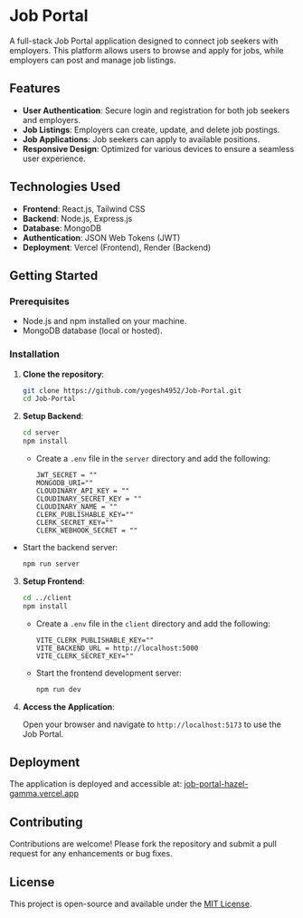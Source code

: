 # Job Portal

A full-stack Job Portal application designed to connect job seekers with employers. This platform allows users to browse and apply for jobs, while employers can post and manage job listings.

## Features

- **User Authentication**: Secure login and registration for both job seekers and employers.
- **Job Listings**: Employers can create, update, and delete job postings.
- **Job Applications**: Job seekers can apply to available positions.
- **Responsive Design**: Optimized for various devices to ensure a seamless user experience.

## Technologies Used

- **Frontend**: React.js, Tailwind CSS
- **Backend**: Node.js, Express.js
- **Database**: MongoDB
- **Authentication**: JSON Web Tokens (JWT)
- **Deployment**: Vercel (Frontend), Render (Backend)

## Getting Started

### Prerequisites

- Node.js and npm installed on your machine.
- MongoDB database (local or hosted).

### Installation

1. **Clone the repository**:

   ```bash
   git clone https://github.com/yogesh4952/Job-Portal.git
   cd Job-Portal
   ```

2. **Setup Backend**:

   ```bash
   cd server
   npm install
   ```

   - Create a `.env` file in the `server` directory and add the following:

     ```env
     JWT_SECRET = ""
     MONGODB_URI=""
     CLOUDINARY_API_KEY = ""
     CLOUDINARY_SECRET_KEY = ""
     CLOUDINARY_NAME = ""
     CLERK_PUBLISHABLE_KEY=""
     CLERK_SECRET_KEY=""
     CLERK_WEBHOOK_SECRET = ""

     ```

- Start the backend server:

  ```bash
  npm run server
  ```

3. **Setup Frontend**:

   ```bash
   cd ../client
   npm install
   ```

   - Create a `.env` file in the `client` directory and add the following:

     ```env
     VITE_CLERK_PUBLISHABLE_KEY=""
     VITE_BACKEND_URL = http://localhost:5000
     VITE_CLERK_SECRET_KEY=""
     ```

   - Start the frontend development server:

     ```bash
     npm run dev
     ```

4. **Access the Application**:

   Open your browser and navigate to `http://localhost:5173` to use the Job Portal.

## Deployment

The application is deployed and accessible at: [job-portal-hazel-gamma.vercel.app](https://job-portal-hazel-gamma.vercel.app)

## Contributing

Contributions are welcome! Please fork the repository and submit a pull request for any enhancements or bug fixes.

## License

This project is open-source and available under the [MIT License](LICENSE).
